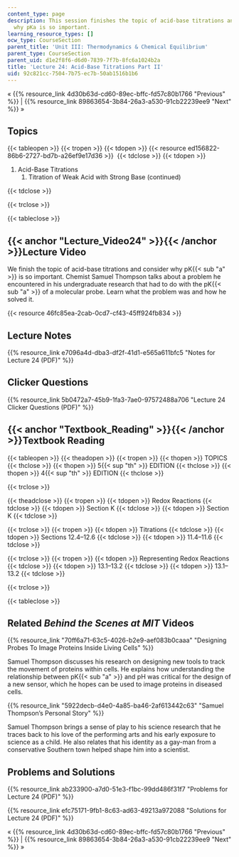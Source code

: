 ```yaml
---
content_type: page
description: This session finishes the topic of acid-base titrations and considers
  why pKa is so important.
learning_resource_types: []
ocw_type: CourseSection
parent_title: 'Unit III: Thermodynamics & Chemical Equilibrium'
parent_type: CourseSection
parent_uid: d1e2f8f6-d6d0-7839-7f7b-8fc6a1024b2a
title: 'Lecture 24: Acid-Base Titrations Part II'
uid: 92c821cc-7504-7b75-ec7b-50ab1516b1b6
---
```


« {{% resource_link 4d30b63d-cd60-89ec-bffc-fd57c80b1766 "Previous" %}} | {{% resource_link 89863654-3b84-26a3-a530-91cb22239ee9 "Next" %}} »

Topics
------

{{< tableopen >}}
{{< tropen >}}
{{< tdopen >}}
{{< resource ed156822-86b6-2727-bd7b-a26ef9e17d36 >}} 
{{< tdclose >}}
{{< tdopen >}}


1.  Acid-Base Titrations
    1.  Titration of Weak Acid with Strong Base (continued)


{{< tdclose >}}

{{< trclose >}}

{{< tableclose >}}

{{< anchor "Lecture_Video24" >}}{{< /anchor >}}Lecture Video
------------------------------------------------------------

We finish the topic of acid-base titrations and consider why pK{{< sub "a" >}} is so important. Chemist Samuel Thompson talks about a problem he encountered in his undergraduate research that had to do with the pK{{< sub "a" >}} of a molecular probe. Learn what the problem was and how he solved it.

{{< resource 46fc85ea-2cab-0cd7-cf43-45ff924fb834 >}}

Lecture Notes
-------------

{{% resource_link e7096a4d-dba3-df2f-41d1-e565a611bfc5 "Notes for Lecture 24 (PDF)" %}}

Clicker Questions
-----------------

{{% resource_link 5b0472a7-45b9-1fa3-7ae0-97572488a706 "Lecture 24 Clicker Questions (PDF)" %}}

{{< anchor "Textbook_Reading" >}}{{< /anchor >}}Textbook Reading
----------------------------------------------------------------

{{< tableopen >}}
{{< theadopen >}}
{{< tropen >}}
{{< thopen >}}
TOPICS
{{< thclose >}}
{{< thopen >}}
5{{< sup "th" >}} EDITION
{{< thclose >}}
{{< thopen >}}
4{{< sup "th" >}} EDITION
{{< thclose >}}

{{< trclose >}}

{{< theadclose >}}
{{< tropen >}}
{{< tdopen >}}
Redox Reactions
{{< tdclose >}}
{{< tdopen >}}
Section K
{{< tdclose >}}
{{< tdopen >}}
Section K
{{< tdclose >}}

{{< trclose >}}
{{< tropen >}}
{{< tdopen >}}
Titrations
{{< tdclose >}}
{{< tdopen >}}
Sections 12.4–12.6
{{< tdclose >}}
{{< tdopen >}}
11.4–11.6
{{< tdclose >}}

{{< trclose >}}
{{< tropen >}}
{{< tdopen >}}
Representing Redox Reactions
{{< tdclose >}}
{{< tdopen >}}
13.1–13.2
{{< tdclose >}}
{{< tdopen >}}
13.1–13.2
{{< tdclose >}}

{{< trclose >}}

{{< tableclose >}}

Related _Behind the Scenes at MIT_ Videos
-----------------------------------------

{{% resource_link "70ff6a71-63c5-4026-b2e9-aef083b0caaa" "Designing Probes To Image Proteins Inside Living Cells" %}}

Samuel Thompson discusses his research on designing new tools to track the movement of proteins within cells. He explains how understanding the relationship between pK{{< sub "a" >}} and pH was critical for the design of a new sensor, which he hopes can be used to image proteins in diseased cells.

{{% resource_link "5922decb-d4e0-4a85-ba46-2af613442c63" "Samuel Thompson’s Personal Story" %}}

Samuel Thompson brings a sense of play to his science research that he traces back to his love of the performing arts and his early exposure to science as a child. He also relates that his identity as a gay-man from a conservative Southern town helped shape him into a scientist.

Problems and Solutions
----------------------

{{% resource_link ab233900-a7d0-51e3-f1bc-99dd486f31f7 "Problems for Lecture 24 (PDF)" %}}

{{% resource_link efc75171-9fb1-8c63-ad63-49213a972088 "Solutions for Lecture 24 (PDF)" %}}

« {{% resource_link 4d30b63d-cd60-89ec-bffc-fd57c80b1766 "Previous" %}} | {{% resource_link 89863654-3b84-26a3-a530-91cb22239ee9 "Next" %}} »